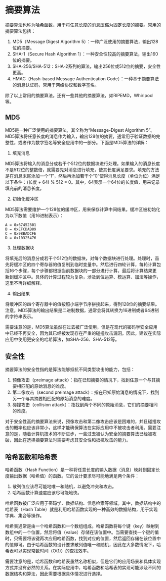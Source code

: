 # 摘要算法

摘要算法也称为哈希函数，用于将任意长度的消息压缩为固定长度的摘要。常用的摘要算法包括：

1. MD5（Message Digest Algorithm 5）：一种广泛使用的摘要算法，输出128位的摘要。
2. SHA-1（Secure Hash Algorithm 1）：一种安全性较高的摘要算法，输出160位的摘要。
3. SHA-256/SHA-512：SHA-2系列的算法，输出256位或512位的摘要，安全性更高。
4. HMAC（Hash-based Message Authentication Code）：一种基于摘要算法的消息认证码，常用于网络协议和数字签名。

除了以上常用的摘要算法，还有一些其他的摘要算法，如RIPEMD，Whirlpool等。

## MD5

MD5是一种广泛使用的摘要算法，其全称为“Message-Digest Algorithm 5”。MD5算法将任意长度的消息作为输入，输出128位的摘要，通常用于验证数据的完整性，或者作为数字签名等安全应用中的一部分。下面是MD5算法的详解：

1. 填充消息

MD5算法将输入的消息分成若干个512位的数据块进行处理。如果输入的消息长度不是512位的整数倍，就需要先对消息进行填充，使其长度满足要求。填充的方法是在消息末尾添加一个“1”，然后再添加若干个“0”使得消息长度（单位为位）满足以下条件：(长度 + 64) % 512 = 0。其中，64表示一个64位的长度值，用来记录填充前的消息长度。

2. 初始化缓冲区

MD5算法需要维护一个128位的缓冲区，用来保存计算中间结果。缓冲区被初始化为以下数值（用16进制表示）：

  ```
  A = 0x67452301
  B = 0xEFCDAB89
  C = 0x98BADCFE
  D = 0x10325476
  ```

3. 处理数据块

将填充后的消息分成若干个512位的数据块，对每个数据块进行处理。处理时，首先将缓冲区的四个寄存器的值复制到临时变量中。然后进行四轮计算，每轮计算包括16个步骤，每个步骤都根据当前数据块的一部分进行计算，最后将计算结果更新到缓冲区中。具体的计算过程较为复杂，涉及到位运算、模运算、加法等操作，这里不再详细解释。

4. 输出结果

将缓冲区的四个寄存器中的值按照小端字节序拼接起来，得到128位的摘要结果。注意，MD5算法的输出结果是二进制数据，通常会将其转换为16进制或者64进制的字符串表示。

需要注意的是，MD5算法虽然在过去被广泛使用，但是在现代的密码学安全应用中已经不再安全，因为其已经被发现存在严重的碰撞攻击漏洞。因此，建议在实际应用中使用更安全的哈希算法，如SHA-256、SHA-512等。

## 安全性

摘要算法的安全性指的是算法能够抵抗不同类型攻击的能力，包括：

1. 预像攻击（preimage attack）：指在已知摘要的情况下，找到任意一个与其摘要相匹配的原始消息的难度。
2. 第二像攻击（second preimage attack）：指在已知原始消息的情况下，找到另一个与其摘要相匹配的原始消息的难度。
3. 碰撞攻击（collision attack）：指找到两个不同的原始消息，它们的摘要相同的难度。

对于安全性高的摘要算法来说，预像攻击和第二像攻击应该是困难的，并且碰撞攻击的概率也应该非常小，这样才能确保算法在实际应用中不被攻击者利用。需要注意的是，随着计算机技术的不断进步，一些过去被认为安全的摘要算法已经被攻破，因此在选择摘要算法时需要考虑其安全性和抵抗攻击的能力。

## 哈希函数和哈希表

哈希函数（Hash Function）是一种将任意长度的输入数据（消息）映射到固定长度输出数据（哈希值）的函数。它的设计要求尽可能地满足两个条件：

1. 散列值应该尽可能地唯一和随机，以避免冲突和攻击。
2. 哈希函数计算速度应该尽可能地快。

哈希函数被广泛应用于密码学、数据结构、信息检索等领域。其中，数据结构中的哈希表（Hash Table）就是利用哈希函数实现的一种高效的数据结构，用于实现字典、集合等操作。

哈希表通常是由一个哈希函数和一个数组组成。哈希函数将每个键（key）映射到数组中的一个位置，然后将值（value）存储在该位置中。当需要查找一个键的值时，只需要将该键再次应用哈希函数，找到对应的位置，然后返回存储在该位置中的值即可。由于哈希函数的设计要求散列值唯一和随机，因此在大多数情况下，哈希表可以实现常数时间（O(1)）的查找效率。

需要注意的是，哈希函数和哈希表虽然名称相似，但是它们的应用场景和具体实现方式并没有必然的关系。在实际应用中，哈希函数和哈希表的实现可能涉及不同的数据结构和算法，因此需要根据具体情况进行选择。